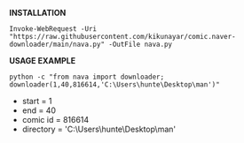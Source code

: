 **INSTALLATION**

```
Invoke-WebRequest -Uri "https://raw.githubusercontent.com/kikunayar/comic.naver-downloader/main/nava.py" -OutFile nava.py
```
**USAGE EXAMPLE** 
```
python -c "from nava import downloader; downloader(1,40,816614,'C:\Users\hunte\Desktop\man')"
```
- start = 1
- end = 40
- comic id = 816614
- directory = 'C:\Users\hunte\Desktop\man'
